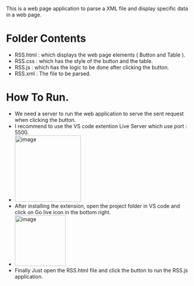 This is a web page application to parse a XML file and display specific data in a web page.

# Folder Contents
* RSS.html : which displays the web page elements ( Button and Table ).
* RSS.css  : which has the style of the button and the table.
* RSS.js   : which has the logic to be done after clicking the button.
* RSS.xml  : The file to be parsed.

# How To Run.
 * We need a server to run the web application to serve the sent request when clicking the button.
 * I recommend to use the VS code extention Live Server which use port : 5500.
 * <img width="180" alt="image" src="https://user-images.githubusercontent.com/52650056/194965530-2fa53e5f-befa-4424-97da-01f526edc104.png">
 * After installing the extension, open the project folder in VS code and click on Go live icon in the bottom right.
 * <img width="138" alt="image" src="https://user-images.githubusercontent.com/52650056/194965685-3b8733d7-c948-45c3-a559-8a106c6512e1.png">
 * Finally Just open the RSS.html file and click the button to run the RSS.js application.




